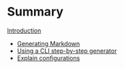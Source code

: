 # Summary

[Introduction](README.md)

- [Generating Markdown]()
- [Using a CLI step-by-step generator]()
- [Explain configurations]()
